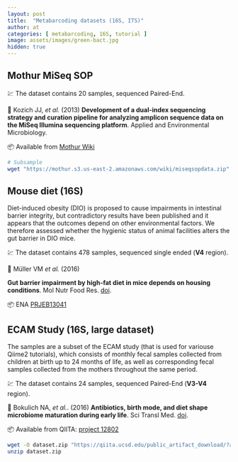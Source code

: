 ```yaml
---
layout: post
title:  "Metabarcoding datasets (16S, ITS)"
author: at
categories: [ metabarcoding, 16S, tutorial ]
image: assets/images/green-bact.jpg
hidden: true
---
```



## Mothur MiSeq SOP

:chart: The dataset contains 20 samples, sequenced Paired-End.

:book: Kozich JJ, _et al._ (2013)
**Development of a dual-index sequencing strategy and curation pipeline for analyzing amplicon sequence data on the MiSeq Illumina sequencing platform**.
Applied and Environmental Microbiology.

:package: Available from [Mothur Wiki](https://mothur.org/wiki/miseq_sop/)

```bash
# Subsample
wget "https://mothur.s3.us-east-2.amazonaws.com/wiki/miseqsopdata.zip"
```



## Mouse diet (16S)

Diet-induced obesity (DIO) is proposed to cause impairments in intestinal barrier integrity, but contradictory results have been published and it appears that the outcomes depend on other environmental factors. We therefore assessed whether the hygienic status of animal facilities alters the gut barrier in DIO mice.

:chart: The dataset contains 478 samples, sequenced single ended (**V4** region).

:book: Müller VM _et al._ (2016)

**Gut barrier impairment by high-fat diet in mice depends on housing conditions**.
Mol Nutr Food Res. [doi](https://doi.org/10.1002/mnfr.201500775).

:package: ENA [PRJEB13041](https://www.ebi.ac.uk/ena/browser/view/PRJEB13041)



## ECAM Study (16S, large dataset)

The samples are a subset of the ECAM study (that is used for variouse Qiime2 tutorials),
which consists of monthly fecal samples collected from children at birth up to
24 months of life, as well as corresponding fecal samples collected from the
mothers throughout the same period.

:chart: The dataset contains 24 samples, sequenced Paired-End (**V3-V4** region).

:book: Bokulich NA, _et al._. (2016)
**Antibiotics, birth mode, and diet shape microbiome maturation during early life**.
Sci Transl Med.  [doi](https://doi.org/10.1126/scitranslmed.aad7121).

:package: Available from QIITA: [project 12802](https://qiita.ucsd.edu/study/description/12802)

```bash
wget -O dataset.zip "https://qiita.ucsd.edu/public_artifact_download/?artifact_id=81253"
unzip dataset.zip
```


